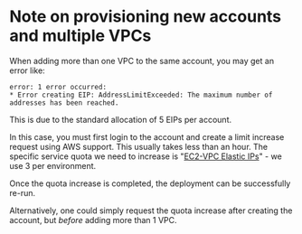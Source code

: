# Note on provisioning new accounts and multiple VPCs

When adding more than one VPC to the same account, you may get an error like: 

    error: 1 error occurred:
	* Error creating EIP: AddressLimitExceeded: The maximum number of addresses has been reached.

This is due to the standard allocation of 5 EIPs per account.

In this case, you must first login to the account and create a limit increase request using AWS support. This usually takes less than an hour. The specific service quota we need to increase is "[EC2-VPC Elastic IPs](https://us-east-1.console.aws.amazon.com/servicequotas/home/services/ec2/quotas/L-0263D0A3)" - we use 3 per environment.

Once the quota increase is completed, the deployment can be successfully re-run. 

Alternatively, one could simply request the quota increase after creating the account, but _before_ adding more than 1 VPC.